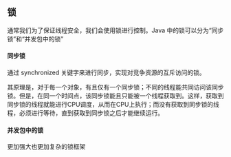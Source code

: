 ## 锁

通常我们为了保证线程安全，我们会使用锁进行控制。Java 中的锁可以分为“同步锁”和“并发包中的锁”

#### 同步锁

通过 synchronized 关键字来进行同步，实现对竞争资源的互斥访问的锁。

其原理是，对于每一个对象，有且仅有一个同步锁；不同的线程能共同访问该同步锁。但是，在同一个时间点，该同步锁能且只能被一个线程获取到。这样，获取到同步锁的线程就能进行CPU调度，从而在CPU上执行；而没有获取到同步锁的线程，必须进行等待，直到获取到同步锁之后才能继续运行。

#### 并发包中的锁

更加强大也更加复杂的锁框架

